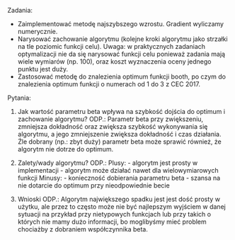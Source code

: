 Zadania: 
- Zaimplementować metodę najszybszego wzrostu. Gradient wyliczamy numerycznie.
- Narysować zachowanie algorytmu (kolejne kroki algorytmu jako strzałki na tle poziomic funkcji celu). Uwaga: w praktycznych zadaniach optymalizacji nie da się narysować funkcji celu ponieważ zadania mają wiele wymiarów (np. 100), oraz koszt wyznaczenia oceny jednego punktu jest duży.
- Zastosować metodę do znalezienia optimum funkcji booth, po czym do znalezienia optimum funkcji o numerach od 1 do 3 z CEC 2017.

Pytania:
1. Jak wartość parametru beta wpływa na szybkość dojścia do optimum i zachowanie algorytmu?
ODP.: Parametr beta przy zwiększeniu, zmniejsza dokładność oraz zwiększa szybkość wykonywania się algorytmu, a jego zmniejszenie
        zwiększa dokładność i czas działania. Źle dobrany (np.: zbyt duży) parametr beta może sprawić również, że algorytm nie dotrze do optimum.

2. Zalety/wady algorytmu? 
ODP.: Plusy:
        - algorytm jest prosty w implementacji
        - algorytm może działać nawet dla wielowymiarowych funkcji
      Minusy:
        - konieczność dobierania parametru beta
        - szansa na nie dotarcie do optimum przy nieodpowiednie becie

3. Wnioski
ODP.: Algorytm największego spadku jest jest dość prosty w użytku, ale przez to często może nie być najlepszym wyjściem w danej sytuacji
        na przykład przy nietypowych funkcjach lub przy takich o których nie mamy dużo informacji, bo moglibyśmy mieć problem chociażby z dobraniem współczynnika beta.